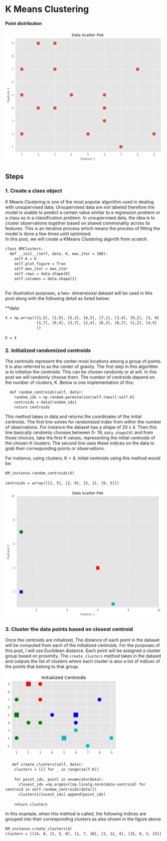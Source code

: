 # K Means Clustering

#### Point distribution 
![Scatter Plot](https://raw.githubusercontent.com/JenBanks8585/KMeans_project/main/Pics/scatter_data.png)

## Steps
### 1. Create a class object
  K Means Clustering is one of the most popular algorithm used in dealing with unsupervised data. Unsupervised data are not labeled therefore the model is unable to predict a certain value similar to a regression problem or a class as in a classification problem.  In unsupervised data, the idea is to cluster observations together based on shared commonality across its features.  This is an iterative process which means the process of fitting the model is done a few times until optimized.  
  In this post, we will create a KMeans Clustering algorith from scratch. 

```
class KMClusters:
  def __init__(self, data, K, max_iter = 100):
    self.K = K
    self.plot_figure = True
    self.max_iter = max_iter
    self.rows = data.shape[0]
    self.columns = data.shape[1]
  
```
For illustration purposes, a two- dimensional dataset will be used in this post along with the following detail as listed below:

**data:
```
X = np.array([[1,5], [2,9], [5,2], [6,5], [7,1], [3,4], [9,2], [3, 9]
              [1,7], [6,4], [3,7], [2,4], [6,3], [8,7], [1,2], [4,5]
              ])
              
K = 4
```


### 2. Initialized randomized centroids

  The centroids represent the center-most locations among a group of points. It is also referred to as the center of gravity. The first step in this algorithm is to    initialize the centroids. This can be chosen randomly or at will. In this post we will randomly choose them. The number of centroids depend on the number of clusters, K. 
Below is one implementation of this:

``` 
  def random_centroids(self, data):
    random_idx = np.random.permutation(self.rows)[:self.K]
    centroids = data[random_idx]
    return centroids
  ```
  
 This method takes in data and returns the coordinates of the initial centroids. The first line solves for randomized index from within the number of observations. For instance the dataset has a shape of 20 x 4. Then this line basically randomly chooses between 0- 19, `data.shape[0]` and from those choices, take the first K values, representing the initial centroids of the chosen K clusters.  The second line uses these indices on the data to grab their corresponding points or observations. 
 
 For instance, using clusters, K = 4, initial centroids using this method would be: 
 
 ```
 KM_instance.random_centroids(X)
 
 centroids = array([[1, 5], [2, 9], [5, 2], [6, 5]])
 
 ```
 
 ![initial centroids](https://raw.githubusercontent.com/JenBanks8585/KMeans_project/main/Pics/centroid0.png)
 
 
### 3. Cluster the data points based on closest centroid

  Once the centroids are initialized, The distance of each point in the dataset will be computed from each of the initialized centroids.  For the purposes of this post, I will use Euclidean distance.  Each point will be assigned a cluster group based on proximity. The `create_clusters` method takes in the dataset and outputs the list of clusters where each cluster is also a list of indices of the points that belong to that group. 
  
  
 ![initial centroids](https://raw.githubusercontent.com/JenBanks8585/KMeans_project/main/Pics/scatter_initial_centroids2.png)
```
   def create_clusters(self, data):
    clusters = [[] for _ in range(self.K)]

    for point_idx, point in enumerate(data):
      closest_idx =np.argmin([np.linalg.norm(data-centroid) for centroid in self.random_centroids(data)])
      clusters[closest_idx].append(point_idx)
    
    return clusters
```
In this example, when this method is called, the following indices are grouped into their corresponding clusters as also shown in the figure above.

```
KM_instance.create_clusters(X)
clusters = [[14, 8, 11, 5, 0], [1, 7, 10], [2, 12, 4], [15, 9, 3, 13]]
```
